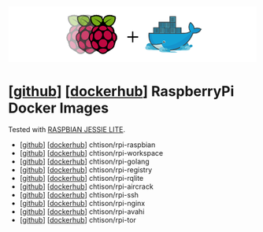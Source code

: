 ![RaspberryPi Docker](misc/rpi+docker.png)
# **[[github](https://github.com/chtison/rpi-docker)] [[dockerhub](https://hub.docker.com/search/?page=1&pullCount=0&q=chtison%2Frpi-%2A&starCount=0)]** RaspberryPi Docker Images
Tested with [RASPBIAN JESSIE LITE](https://www.raspberrypi.org/downloads/raspbian/).
- [[github](https://github.com/chtison/rpi-docker/tree/master/rpi-raspbian)] [[dockerhub](https://hub.docker.com/r/chtison/rpi-raspbian/)] chtison/rpi-raspbian
- [[github](https://github.com/chtison/rpi-docker/tree/master/rpi-workspace)] [[dockerhub](https://hub.docker.com/r/chtison/rpi-workspace/)] chtison/rpi-workspace
- [[github](https://github.com/chtison/rpi-docker/tree/master/rpi-golang)] [[dockerhub](https://hub.docker.com/r/chtison/rpi-golang/)] chtison/rpi-golang
- [[github](https://github.com/chtison/rpi-docker/tree/master/rpi-registry)] [[dockerhub](https://hub.docker.com/r/chtison/rpi-registry/)] chtison/rpi-registry
- [[github](https://github.com/chtison/rpi-docker/tree/master/rpi-rqlite)] [[dockerhub](https://hub.docker.com/r/chtison/rpi-rqlite/)] chtison/rpi-rqlite
- [[github](https://github.com/chtison/rpi-docker/tree/master/rpi-aircrack)] [[dockerhub](https://hub.docker.com/r/chtison/rpi-aircrack/)] chtison/rpi-aircrack
- [[github](https://github.com/chtison/rpi-docker/tree/master/rpi-ssh)] [[dockerhub](https://hub.docker.com/r/chtison/rpi-ssh/)] chtison/rpi-ssh
- [[github](https://github.com/chtison/rpi-docker/tree/master/rpi-nginx)] [[dockerhub](https://hub.docker.com/r/chtison/rpi-nginx/)] chtison/rpi-nginx
- [[github](https://github.com/chtison/rpi-docker/tree/master/rpi-avahi)] [[dockerhub](https://hub.docker.com/r/chtison/rpi-avahi/)] chtison/rpi-avahi
- [[github](https://github.com/chtison/rpi-docker/tree/master/rpi-tor)] [[dockerhub](https://hub.docker.com/r/chtison/rpi-tor/)] chtison/rpi-tor
